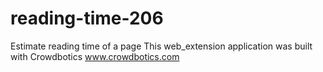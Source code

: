 # reading-time-206

Estimate reading time of a page This web_extension application was built with Crowdbotics www.crowdbotics.com
